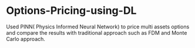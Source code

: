 # Options-Pricing-using-DL
Used PINN( Physics Informed Neural Network) to price multi assets options and compare the results with traditional approach such as FDM and Monte Carlo approach.
